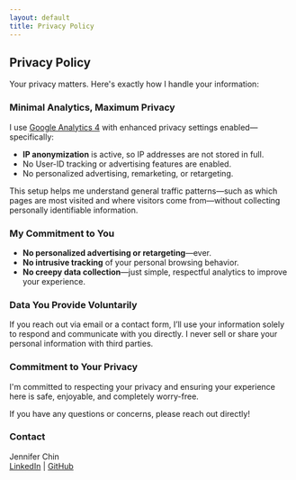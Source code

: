 ```yaml
---
layout: default
title: Privacy Policy
---
```


## Privacy Policy

Your privacy matters. Here's exactly how I handle your information:

### Minimal Analytics, Maximum Privacy
I use [Google Analytics 4](https://support.google.com/analytics/answer/10089681) with enhanced privacy settings enabled—specifically:
- **IP anonymization** is active, so IP addresses are not stored in full.
- No User-ID tracking or advertising features are enabled.
- No personalized advertising, remarketing, or retargeting.
  
This setup helps me understand general traffic patterns—such as which pages are most visited and where visitors come from—without collecting personally identifiable information.

### My Commitment to You
- **No personalized advertising or retargeting**—ever.
- **No intrusive tracking** of your personal browsing behavior.
- **No creepy data collection**—just simple, respectful analytics to improve your experience.

### Data You Provide Voluntarily
If you reach out via email or a contact form, I’ll use your information solely to respond and communicate with you directly. I never sell or share your personal information with third parties.

### Commitment to Your Privacy
I'm committed to respecting your privacy and ensuring your experience here is safe, enjoyable, and completely worry-free.

If you have any questions or concerns, please reach out directly!

### Contact
Jennifer Chin  
[LinkedIn](https://www.linkedin.com/in/jennchin/) | [GitHub](https://github.com/SheHasMoxie)
